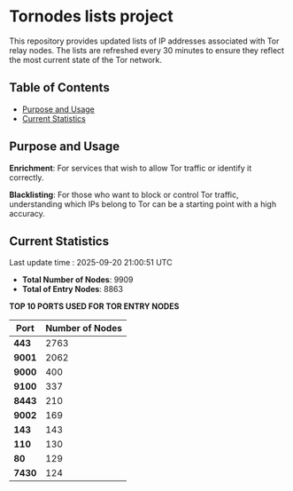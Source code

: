 # Tornodes lists project

This repository provides updated lists of IP addresses associated with Tor relay nodes. The lists are refreshed every 30 minutes to ensure they reflect the most current state of the Tor network.

## Table of Contents

- [Purpose and Usage](#purpose-and-usage)
- [Current Statistics](#current-statistics)


## Purpose and Usage

**Enrichment**: For services that wish to allow Tor traffic or identify it correctly.

**Blacklisting**: For those who want to block or control Tor traffic, understanding which IPs belong to Tor can be a starting point with a high accuracy.

## Current Statistics

Last update time : 2025-09-20 21:00:51 UTC

- **Total Number of Nodes**: 9909
- **Total of Entry Nodes**: 8863

**TOP 10 PORTS USED FOR TOR ENTRY NODES**

| **Port** | **Number of Nodes** |
|------|-----------------|
| **443**   | 2763  |
| **9001**   | 2062  |
| **9000**   | 400  |
| **9100**   | 337  |
| **8443**   | 210  |
| **9002**   | 169  |
| **143**   | 143  |
| **110**   | 130  |
| **80**   | 129  |
| **7430**   | 124  |

